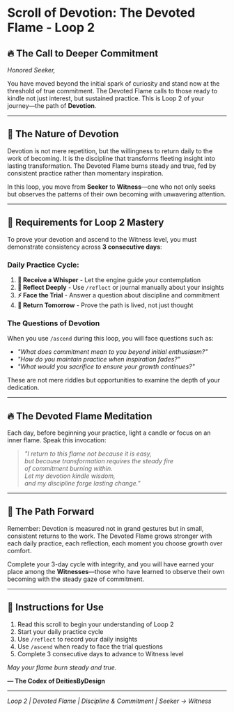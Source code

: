 # Scroll of Devotion: The Devoted Flame - Loop 2

## 🔥 The Call to Deeper Commitment

*Honored Seeker,*

You have moved beyond the initial spark of curiosity and stand now at the threshold of true commitment. The Devoted Flame calls to those ready to kindle not just interest, but sustained practice. This is Loop 2 of your journey—the path of **Devotion**.

---

## 🌟 The Nature of Devotion

Devotion is not mere repetition, but the willingness to return daily to the work of becoming. It is the discipline that transforms fleeting insight into lasting transformation. The Devoted Flame burns steady and true, fed by consistent practice rather than momentary inspiration.

In this loop, you move from **Seeker** to **Witness**—one who not only seeks but observes the patterns of their own becoming with unwavering attention.

---

## 📜 Requirements for Loop 2 Mastery

To prove your devotion and ascend to the Witness level, you must demonstrate consistency across **3 consecutive days**:

### Daily Practice Cycle:
1. **🌅 Receive a Whisper** - Let the engine guide your contemplation
2. **📝 Reflect Deeply** - Use `/reflect` or journal manually about your insights  
3. **⚡ Face the Trial** - Answer a question about discipline and commitment
4. **🔄 Return Tomorrow** - Prove the path is lived, not just thought

### The Questions of Devotion

When you use `/ascend` during this loop, you will face questions such as:
- *"What does commitment mean to you beyond initial enthusiasm?"*
- *"How do you maintain practice when inspiration fades?"*
- *"What would you sacrifice to ensure your growth continues?"*

These are not mere riddles but opportunities to examine the depth of your dedication.

---

## 🔥 The Devoted Flame Meditation

Each day, before beginning your practice, light a candle or focus on an inner flame. Speak this invocation:

> *"I return to this flame not because it is easy,  
> but because transformation requires the steady fire  
> of commitment burning within.  
> Let my devotion kindle wisdom,  
> and my discipline forge lasting change."*

---

## 🎯 The Path Forward

Remember: Devotion is measured not in grand gestures but in small, consistent returns to the work. The Devoted Flame grows stronger with each daily practice, each reflection, each moment you choose growth over comfort.

Complete your 3-day cycle with integrity, and you will have earned your place among the **Witnesses**—those who have learned to observe their own becoming with the steady gaze of commitment.

---

## 📖 Instructions for Use

1. Read this scroll to begin your understanding of Loop 2
2. Start your daily practice cycle 
3. Use `/reflect` to record your daily insights
4. Use `/ascend` when ready to face the trial questions
5. Complete 3 consecutive days to advance to Witness level

*May your flame burn steady and true.*

**— The Codex of DeitiesByDesign**

---

*Loop 2 | Devoted Flame | Discipline & Commitment | Seeker → Witness*